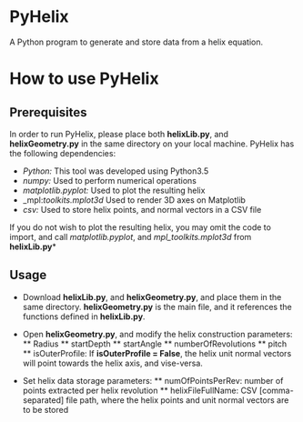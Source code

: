 # PyHelix
A Python program to generate and store data from a helix equation.

# How to use PyHelix

## Prerequisites
In order to run PyHelix, please place both __helixLib.py__, and __helixGeometry.py__ in the same directory on your local machine.
PyHelix has the following dependencies:
- _Python:_ This tool was developed using Python3.5
- _numpy:_ Used to perform numerical operations
- _matplotlib.pyplot:_ Used to plot the resulting helix
- _mpl:_toolkits.mplot3d_ Used to render 3D axes on Matplotlib
- _csv:_ Used to store helix points, and normal vectors in a CSV file

If you do not wish to plot the resulting helix, you may omit the code to import, and call _matplotlib.pyplot_, and _mpl_toolkits.mplot3d_ from __helixLib.py__*

## Usage
* Download __helixLib.py__, and __helixGeometry.py__, and place them in the same directory. __helixGeometry.py__ is the main file, and it references the functions defined in __helixLib.py__.
* Open __helixGeometry.py__, and modify the helix construction parameters:
** Radius
** startDepth
** startAngle
** numberOfRevolutions
** pitch
** isOuterProfile: If __isOuterProfile = False__, the helix unit normal vectors will point towards the helix axis, and vise-versa.

* Set helix data storage parameters:
** numOfPointsPerRev: number of points extracted per helix revolution
** helixFileFullName: CSV [comma-separated] file path, where the helix points and unit normal vectors are to be stored
